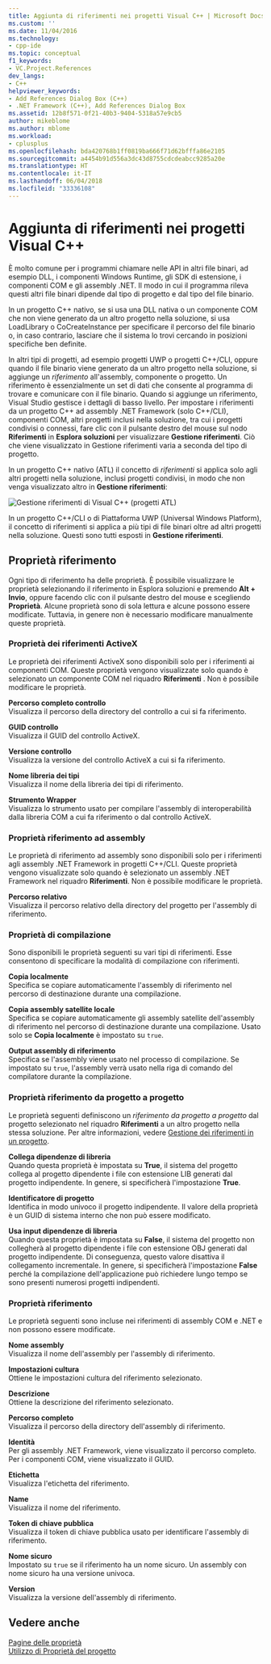 ```yaml
---
title: Aggiunta di riferimenti nei progetti Visual C++ | Microsoft Docs
ms.custom: ''
ms.date: 11/04/2016
ms.technology:
- cpp-ide
ms.topic: conceptual
f1_keywords:
- VC.Project.References
dev_langs:
- C++
helpviewer_keywords:
- Add References Dialog Box (C++)
- .NET Framework (C++), Add References Dialog Box
ms.assetid: 12b8f571-0f21-40b3-9404-5318a57e9cb5
author: mikeblome
ms.author: mblome
ms.workload:
- cplusplus
ms.openlocfilehash: bda420768b1ff0819ba666f71d62bfffa86e2105
ms.sourcegitcommit: a4454b91d556a3dc43d8755cdcdeabcc9285a20e
ms.translationtype: HT
ms.contentlocale: it-IT
ms.lasthandoff: 06/04/2018
ms.locfileid: "33336108"
---
```

# <a name="adding-references-in-visual-c-projects"></a>Aggiunta di riferimenti nei progetti Visual C++
È molto comune per i programmi chiamare nelle API in altri file binari, ad esempio DLL, i componenti Windows Runtime, gli SDK di estensione, i componenti COM e gli assembly .NET. Il modo in cui il programma rileva questi altri file binari dipende dal tipo di progetto e dal tipo del file binario.  
  
 In un progetto C++ nativo, se si usa una DLL nativa o un componente COM che non viene generato da un altro progetto nella soluzione, si usa LoadLibrary o CoCreateInstance per specificare il percorso del file binario o, in caso contrario, lasciare che il sistema lo trovi cercando in posizioni specifiche ben definite.  
  
 In altri tipi di progetti, ad esempio progetti UWP o progetti C++/CLI, oppure quando il file binario viene generato da un altro progetto nella soluzione, si aggiunge un *riferimento* all'assembly, componente o progetto.   Un riferimento è essenzialmente un set di dati che consente al programma di trovare e comunicare con il file binario.       Quando si aggiunge un riferimento, Visual Studio gestisce i dettagli di basso livello. Per impostare i riferimenti da un progetto C++ ad assembly .NET Framework (solo C++/CLI), componenti COM, altri progetti inclusi nella soluzione, tra cui i progetti condivisi o connessi, fare clic con il pulsante destro del mouse sul nodo **Riferimenti** in **Esplora soluzioni** per visualizzare **Gestione riferimenti**. Ciò che viene visualizzato in Gestione riferimenti varia a seconda del tipo di progetto.  
  
 In un progetto C++ nativo (ATL) il concetto di *riferimenti* si applica solo agli altri progetti nella soluzione, inclusi progetti condivisi, in modo che non venga visualizzato altro in **Gestione riferimenti**:  
  
 ![Gestione riferimenti di Visual C&#43;&#43; &#40;progetti ATL&#41;](../ide/media/visual-c---reference-manager--atl-projects-.png "Gestione riferimenti di Visual C++ (progetti ATL)")  
  
 In un progetto C++/CLI o di Piattaforma UWP (Universal Windows Platform), il concetto di riferimenti si applica a più tipi di file binari oltre ad altri progetti nella soluzione.  Questi sono tutti esposti in **Gestione riferimenti**.
  
## <a name="reference-properties"></a>Proprietà riferimento  
 Ogni tipo di riferimento ha delle proprietà. È possibile visualizzare le proprietà selezionando il riferimento in Esplora soluzioni e premendo **Alt + Invio**, oppure facendo clic con il pulsante destro del mouse e scegliendo **Proprietà**. Alcune proprietà sono di sola lettura e alcune possono essere modificate. Tuttavia, in genere non è necessario modificare manualmente queste proprietà.  
  
### <a name="activex-reference-properties"></a>Proprietà dei riferimenti ActiveX  
 Le proprietà dei riferimenti ActiveX sono disponibili solo per i riferimenti ai componenti COM. Queste proprietà vengono visualizzate solo quando è selezionato un componente COM nel riquadro **Riferimenti** . Non è possibile modificare le proprietà.  
  
 **Percorso completo controllo**  
 Visualizza il percorso della directory del controllo a cui si fa riferimento.  
  
 **GUID controllo**  
 Visualizza il GUID del controllo ActiveX.  
  
 **Versione controllo**  
 Visualizza la versione del controllo ActiveX a cui si fa riferimento.  
  
 **Nome libreria dei tipi**  
 Visualizza il nome della libreria dei tipi di riferimento.  
  
 **Strumento Wrapper**  
 Visualizza lo strumento usato per compilare l'assembly di interoperabilità dalla libreria COM a cui fa riferimento o dal controllo ActiveX.  
  
### <a name="assembly-reference-properties"></a>Proprietà riferimento ad assembly  
 Le proprietà di riferimento ad assembly sono disponibili solo per i riferimenti agli assembly .NET Framework in progetti C++/CLI. Queste proprietà vengono visualizzate solo quando è selezionato un assembly .NET Framework nel riquadro **Riferimenti**. Non è possibile modificare le proprietà.  
  
 **Percorso relativo**  
 Visualizza il percorso relativo della directory del progetto per l'assembly di riferimento.  
  
### <a name="build-properties"></a>Proprietà di compilazione  
 Sono disponibili le proprietà seguenti su vari tipi di riferimenti. Esse consentono di specificare la modalità di compilazione con riferimenti.  
  
 **Copia localmente**  
 Specifica se copiare automaticamente l'assembly di riferimento nel percorso di destinazione durante una compilazione.  
  
 **Copia assembly satellite locale**  
 Specifica se copiare automaticamente gli assembly satellite dell'assembly di riferimento nel percorso di destinazione durante una compilazione. Usato solo se **Copia localmente** è impostato su `true`.  
  
 **Output assembly di riferimento**  
 Specifica se l'assembly viene usato nel processo di compilazione. Se impostato su `true`, l'assembly verrà usato nella riga di comando del compilatore durante la compilazione.  
  
### <a name="project-to-project-reference-properties"></a>Proprietà riferimento da progetto a progetto  
 Le proprietà seguenti definiscono un *riferimento da progetto a progetto* dal progetto selezionato nel riquadro **Riferimenti** a un altro progetto nella stessa soluzione. Per altre informazioni, vedere [Gestione dei riferimenti in un progetto](/visualstudio/ide/managing-references-in-a-project).  
  
 **Collega dipendenze di libreria**  
 Quando questa proprietà è impostata su **True**, il sistema del progetto collega al progetto dipendente i file con estensione LIB generati dal progetto indipendente. In genere, si specificherà l'impostazione **True**.  
  
 **Identificatore di progetto**  
 Identifica in modo univoco il progetto indipendente. Il valore della proprietà è un GUID di sistema interno che non può essere modificato.  
  
 **Usa input dipendenze di libreria**  
 Quando questa proprietà è impostata su **False**, il sistema del progetto non collegherà al progetto dipendente i file con estensione OBJ generati dal progetto indipendente. Di conseguenza, questo valore disattiva il collegamento incrementale. In genere, si specificherà l'impostazione **False** perché la compilazione dell'applicazione può richiedere lungo tempo se sono presenti numerosi progetti indipendenti.  
  
### <a name="reference-properties"></a>Proprietà riferimento  
 Le proprietà seguenti sono incluse nei riferimenti di assembly COM e .NET e non possono essere modificate.  
  
 **Nome assembly**  
 Visualizza il nome dell'assembly per l'assembly di riferimento.  
  
 **Impostazioni cultura**  
 Ottiene le impostazioni cultura del riferimento selezionato.  
  
 **Descrizione**  
 Ottiene la descrizione del riferimento selezionato.  
  
 **Percorso completo**  
 Visualizza il percorso della directory dell'assembly di riferimento.  
  
 **Identità**  
 Per gli assembly .NET Framework, viene visualizzato il percorso completo. Per i componenti COM, viene visualizzato il GUID.  
  
 **Etichetta**  
 Visualizza l'etichetta del riferimento.  
  
 **Name**  
 Visualizza il nome del riferimento.  
  
 **Token di chiave pubblica**  
 Visualizza il token di chiave pubblica usato per identificare l'assembly di riferimento.  
  
 **Nome sicuro**  
 Impostato su `true` se il riferimento ha un nome sicuro. Un assembly con nome sicuro ha una versione univoca.  
  
 **Version**  
 Visualizza la versione dell'assembly di riferimento.  
  
## <a name="see-also"></a>Vedere anche  
 [Pagine delle proprietà](../ide/property-pages-visual-cpp.md)   
 [Utilizzo di Proprietà del progetto](../ide/working-with-project-properties.md)